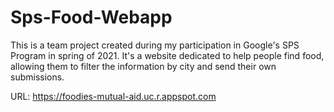 # Sps-Food-Webapp

This is a team project created during my participation in Google's SPS Program in spring of 2021. It's a website dedicated to help people find food, allowing them to filter the information by city and send their own submissions.

URL: https://foodies-mutual-aid.uc.r.appspot.com
